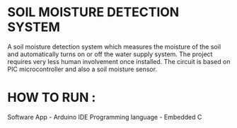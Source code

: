 # SOIL MOISTURE DETECTION SYSTEM
A soil moisture detection system which measures the moisture of the soil and automatically turns on or off the water supply system. 
The project requires very less human involvement once installed. 
The circuit is based on PIC microcontroller and also a soil moisture sensor.

# HOW TO RUN :
Software App - Arduino IDE
Programming language - Embedded C
